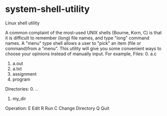 system-shell-utility
====================

Linux shell utility

A common complaint of the most-used UNIX shells (Bourne, Korn, C) is that it is difficult to remember (long) file names, and type "long" command names. A "menu" type shell allows a user to "pick" an item (file or command)from a "menu".
This utility will give you some convenient ways to choose your opinions instead of manually input. For example,
Files:
0. a.c
1. a.out
2. a.txt
3. assignment
4. program

Directories: 
0. ..
1. my_dir

Operation:
E Edit
R Run
C Change Directory Q Quit
